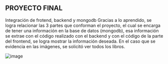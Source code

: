 ## PROYECTO FINAL
Integración de frotend, backend y mongodb
Gracias a lo aprendido, se logra relacionar las 3 partes que conforman el proyecto, el cual se encarga de tener una
información en la base de datos (mongodb), esa información se extrae con el código realizado con el backend y con el
código de la parte del frontend, se logra mostrar la información deseada.
En el caso que se evidencia en las imágenes, se solicitó ver todos los libros.

![image](https://github.com/user-attachments/assets/f8312892-820d-4085-b3ac-2ed1ddc86b93)
